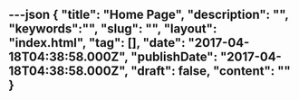 ---json
{
    "title": "Home Page",
    "description": "",  
    "keywords":"",
    "slug": "",
    "layout": "index.html",
    "tag": [],
    "date": "2017-04-18T04:38:58.000Z",
    "publishDate": "2017-04-18T04:38:58.000Z",
    "draft": false,
    "__content__": ""
}
---
